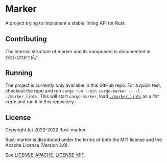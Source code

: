 # Marker

A project trying to implement a stable linting API for Rust.

## Contributing

The internal structure of marker and its component is documented in [`docs/internal/`](./docs/internal/).

## Running

The project is currently only available in this GitHub repo. For a quick test, checkout the repo and run `cargo run --bin cargo-marker -- -l ./marker_lints`. This will start `cargo-marker`, load [`./marker_lints`](./marker_lints) as a *lint crate* and run it in this repository.

## License

Copyright (c) 2022-2022 Rust-marker

Rust-marker is distributed under the terms of both the MIT license
and the Apache License (Version 2.0).

See [LICENSE-APACHE](./LICENSE-APACHE), [LICENSE-MIT](./LICENSE-MIT).
